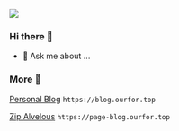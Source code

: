 ![](https://cdn.jsdelivr.net/gh/ourfor/ourfor/assets/bg.jpg)

### Hi there 👋

- 💬  Ask me about ...

### More 🐞

[Personal Blog](https://blog.ourfor.top) `https://blog.ourfor.top`

[Zip Alvelous](https://page-blog.ourfor.top) `https://page-blog.ourfor.top`


